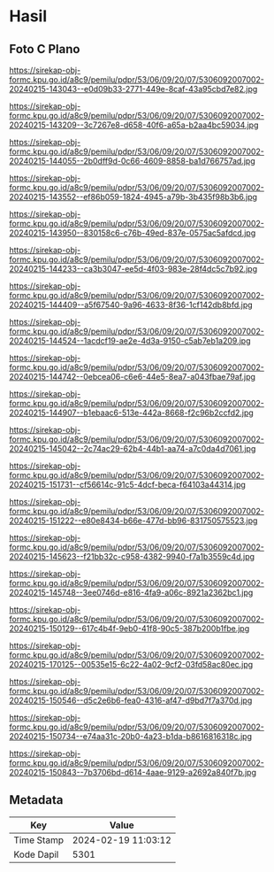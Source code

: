 # Hasil

## Foto C Plano

https://sirekap-obj-formc.kpu.go.id/a8c9/pemilu/pdpr/53/06/09/20/07/5306092007002-20240215-143043--e0d09b33-2771-449e-8caf-43a95cbd7e82.jpg

https://sirekap-obj-formc.kpu.go.id/a8c9/pemilu/pdpr/53/06/09/20/07/5306092007002-20240215-143209--3c7267e8-d658-40f6-a65a-b2aa4bc59034.jpg

https://sirekap-obj-formc.kpu.go.id/a8c9/pemilu/pdpr/53/06/09/20/07/5306092007002-20240215-144055--2b0dff9d-0c66-4609-8858-ba1d766757ad.jpg

https://sirekap-obj-formc.kpu.go.id/a8c9/pemilu/pdpr/53/06/09/20/07/5306092007002-20240215-143552--ef86b059-1824-4945-a79b-3b435f98b3b6.jpg

https://sirekap-obj-formc.kpu.go.id/a8c9/pemilu/pdpr/53/06/09/20/07/5306092007002-20240215-143950--830158c6-c76b-49ed-837e-0575ac5afdcd.jpg

https://sirekap-obj-formc.kpu.go.id/a8c9/pemilu/pdpr/53/06/09/20/07/5306092007002-20240215-144233--ca3b3047-ee5d-4f03-983e-28f4dc5c7b92.jpg

https://sirekap-obj-formc.kpu.go.id/a8c9/pemilu/pdpr/53/06/09/20/07/5306092007002-20240215-144409--a5f67540-9a96-4633-8f36-1cf142db8bfd.jpg

https://sirekap-obj-formc.kpu.go.id/a8c9/pemilu/pdpr/53/06/09/20/07/5306092007002-20240215-144524--1acdcf19-ae2e-4d3a-9150-c5ab7eb1a209.jpg

https://sirekap-obj-formc.kpu.go.id/a8c9/pemilu/pdpr/53/06/09/20/07/5306092007002-20240215-144742--0ebcea06-c6e6-44e5-8ea7-a043fbae79af.jpg

https://sirekap-obj-formc.kpu.go.id/a8c9/pemilu/pdpr/53/06/09/20/07/5306092007002-20240215-144907--b1ebaac6-513e-442a-8668-f2c96b2ccfd2.jpg

https://sirekap-obj-formc.kpu.go.id/a8c9/pemilu/pdpr/53/06/09/20/07/5306092007002-20240215-145042--2c74ac29-62b4-44b1-aa74-a7c0da4d7061.jpg

https://sirekap-obj-formc.kpu.go.id/a8c9/pemilu/pdpr/53/06/09/20/07/5306092007002-20240215-151731--cf56614c-91c5-4dcf-beca-f64103a44314.jpg

https://sirekap-obj-formc.kpu.go.id/a8c9/pemilu/pdpr/53/06/09/20/07/5306092007002-20240215-151222--e80e8434-b66e-477d-bb96-831750575523.jpg

https://sirekap-obj-formc.kpu.go.id/a8c9/pemilu/pdpr/53/06/09/20/07/5306092007002-20240215-145623--f21bb32c-c958-4382-9940-f7a1b3559c4d.jpg

https://sirekap-obj-formc.kpu.go.id/a8c9/pemilu/pdpr/53/06/09/20/07/5306092007002-20240215-145748--3ee0746d-e816-4fa9-a06c-8921a2362bc1.jpg

https://sirekap-obj-formc.kpu.go.id/a8c9/pemilu/pdpr/53/06/09/20/07/5306092007002-20240215-150129--617c4b4f-9eb0-41f8-90c5-387b200b1fbe.jpg

https://sirekap-obj-formc.kpu.go.id/a8c9/pemilu/pdpr/53/06/09/20/07/5306092007002-20240215-170125--00535e15-6c22-4a02-9cf2-03fd58ac80ec.jpg

https://sirekap-obj-formc.kpu.go.id/a8c9/pemilu/pdpr/53/06/09/20/07/5306092007002-20240215-150546--d5c2e6b6-fea0-4316-af47-d9bd7f7a370d.jpg

https://sirekap-obj-formc.kpu.go.id/a8c9/pemilu/pdpr/53/06/09/20/07/5306092007002-20240215-150734--e74aa31c-20b0-4a23-b1da-b8616816318c.jpg

https://sirekap-obj-formc.kpu.go.id/a8c9/pemilu/pdpr/53/06/09/20/07/5306092007002-20240215-150843--7b3706bd-d614-4aae-9129-a2692a840f7b.jpg


## Metadata

| Key        | Value               |
| ---------- | ------------------- |
| Time Stamp | 2024-02-19 11:03:12 |
| Kode Dapil | 5301                |



